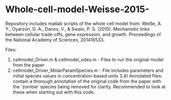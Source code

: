 # Whole-cell-model-Weisse-2015-

Repository includes matlab scripts of the whole cell model from:
Weiße, A. Y., Oyarzún, D. A., Danos, V., & Swain, P. S. (2015). Mechanistic links between cellular trade-offs, gene expression, and growth. Proceedings of the National Academy of Sciences, 201416533.

Files:
1) cellmodel_Driver.m & cellmodel_odes.m - Files to run the original model from the paper
2) cellmodel_Driver_MolarParamSpecies.m - File includes parameters and initial species values in concentration-based units
3,4) Annotated files: contain a thorough annotation of the original code from the paper with the 'zombie' species being removed for clarity. Recommended to look at these when starting out with this code.

